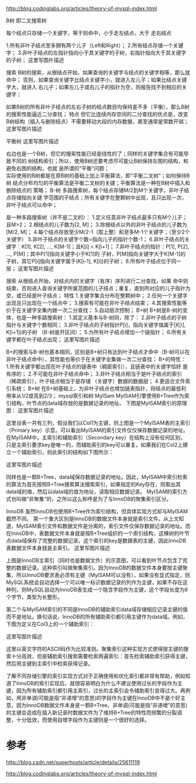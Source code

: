
http://blog.codinglabs.org/articles/theory-of-mysql-index.html

B树
即二叉搜索树

每个结点只存储一个关键字，等于则命中，小于走左结点，大于 
走右结点

   1.所有非叶子结点至多拥有两个儿子（Left和Right）；
   2.所有结点存储一个关键字；
   3.非叶子结点的左指针指向小于其关键字的子树，右指针指向大于其关键字的子树；
这里写图片描述

搜索
B树的搜索，从根结点开始，如果查询的关键字与结点的关键字相等，那么就命中；
否则，如果查询关键字比结点关键字小，就进入左儿子；如果比结点关键字大，就进入
右儿子；如果左儿子或右儿子的指针为空，则报告找不到相应的关键字；

如果B树的所有非叶子结点的左右子树的结点数目均保持差不多（平衡），那么B树的搜索性能逼近二分查找；
特点
但它比连续内存空间的二分查找的优点是，改变B树结构（插入与删除结点）不需要移动大段的内存数据，甚至通常是常数开销；
这里写图片描述

平衡树
这里写图片描述

右边也是一个B树，但它的搜索性能已经是线性的了；同样的关键字集合有可能导致不同的
树结构索引；所以，使用B树还要考虑尽可能让B树保持左图的结构，和避免右图的结构，也就
是所谓的“平衡”问题；      
实际使用的B树都是在原B树的基础上加上平衡算法，即“平衡二叉树”；如何保持B树
结点分布均匀的平衡算法是平衡二叉树的关键；平衡算法是一种在B树中插入和删除结点的
策略；
B-树
多路搜索树，每个结点存储M/2到M个关键字，非叶子结点存储指向关键
字范围的子结点；所有关键字在整颗树中出现，且只出现一次，非叶子结点可以命中；

   是一种多路搜索树（并不是二叉的）：
   1.定义任意非叶子结点最多只有M个儿子；且M>2；
   2.根结点的儿子数为[2, M]；
   3.除根结点以外的非叶子结点的儿子数为[M/2, M]；
   4.每个结点存放至少M/2-1（取上整）和至多M-1个关键字；（至少2个关键字）
   5.非叶子结点的关键字个数=指向儿子的指针个数-1；
   6.非叶子结点的关键字：K[1], K[2], …, K[M-1]；且K[i] < K[i+1]；
   7.非叶子结点的指针：P[1], P[2], …, P[M]；其中P[1]指向关键字小于K[1]的
子树，P[M]指向关键字大于K[M-1]的子树，其它P[i]指向关键字属于(K[i-1], K[i])的子树；
   8.所有叶子结点位于同一层；
这里写图片描述

搜索
从根结点开始，对结点内的关键字（有序）序列进行二分查找，如果
命中则结束，否则进入查询关键字所属范围的儿子结点；重复，直到所对应的儿子指针为
空，或已经是叶子结点；
特性
   1.关键字集合分布在整颗树中；
   2.任何一个关键字出现且只出现在一个结点中；
   3.搜索有可能在非叶子结点结束；
   4.其搜索性能等价于在关键字全集内做一次二分查找；
   5.自动层次控制；
B+树
   B+树是B-树的变体，也是一种多路搜索树：
   1.其定义基本与B-树同，除了：
   2.非叶子结点的子树指针与关键字个数相同；
   3.非叶子结点的子树指针P[i]，指向关键字值属于[K[i], K[i+1])的子树
（B-树是开区间）；
   5.为所有叶子结点增加一个链指针；
   6.所有关键字都在叶子结点出现；
这里写图片描述

B+的搜索与B-树也基本相同，区别是B+树只有达到叶子结点才命中（B-树可以在
非叶子结点命中），其性能也等价于在关键字全集做一次二分查找；
       B+的特性：
       1.所有关键字都出现在叶子结点的链表中（稠密索引），且链表中的关键字恰好
是有序的；
       2.不可能在非叶子结点命中；
       3.非叶子结点相当于是叶子结点的索引（稀疏索引），叶子结点相当于是存储
（关键字）数据的数据层；
       4.更适合文件索引系统；
B*树
在B+树基础上，为非叶子结点也增加链表指针，将结点的最低利用率从1/2提高到2/3；
mysql索引和树
MyISam
MyISAM引擎使用B+Tree作为索引结构，叶节点的data域存放的是数据记录的地址。
下图是MyISAM索引的原理图： 
这里写图片描述

这里设表一共有三列，假设我们以Col1为主键，则上图是一个MyISAM表的主索引（Primary key）示意。可以看出MyISAM的索引文件仅仅保存数据记录的地址。在MyISAM中，主索引和辅助索引（Secondary key）在结构上没有任何区别，只是主索引要求key是唯一的，而辅助索引的key可以重复。如果我们在Col2上建立一个辅助索引，则此索引的结构如下图所示：

这里写图片描述

同样也是一颗B+Tree，data域保存数据记录的地址。因此，MyISAM中索引检索的算法为首先按照B+Tree搜索算法搜索索引，如果指定的Key存在，则取出其data域的值，然后以data域的值为地址，读取相应数据记录。 
MyISAM的索引方式也叫做“非聚集”的，之所以这么称呼是为了与InnoDB的聚集索引区分。

InnoDB
虽然InnoDB也使用B+Tree作为索引结构，但具体实现方式却与MyISAM截然不同。
第一个重大区别是InnoDB的数据文件本身就是索引文件。从上文知道，MyISAM索引文件和数据文件是分离的，索引文件仅保存数据记录的地址。而在InnoDB中，表数据文件本身就是按B+Tree组织的一个索引结构，这棵树的叶节点data域保存了完整的数据记录。这个索引的key是数据表的主键，因此InnoDB表数据文件本身就是主索引。
这里写图片描述

上图是InnoDB主索引（同时也是数据文件）的示意图，可以看到叶节点包含了完整的数据记录。这种索引叫做聚集索引。因为InnoDB的数据文件本身要按主键聚集，所以InnoDB要求表必须有主键（MyISAM可以没有），如果没有显式指定，则MySQL系统会自动选择一个可以唯一标识数据记录的列作为主键，如果不存在这种列，则MySQL自动为InnoDB表生成一个隐含字段作为主键，这个字段长度为6个字节，类型为长整形。

第二个与MyISAM索引的不同是InnoDB的辅助索引data域存储相应记录主键的值而不是地址。换句话说，InnoDB的所有辅助索引都引用主键作为data域。例如，下图为定义在Col3上的一个辅助索引：

这里写图片描述

这里以英文字符的ASCII码作为比较准则。聚集索引这种实现方式使得按主键的搜索十分高效，但是辅助索引搜索需要检索两遍索引：首先检索辅助索引获得主键，然后用主键到主索引中检索获得记录。

了解不同存储引擎的索引实现方式对于正确使用和优化索引都非常有帮助，例如知道了InnoDB的索引实现后，就很容易明白为什么不建议使用过长的字段作为主键，因为所有辅助索引都引用主索引，过长的主索引会令辅助索引变得过大。再例如，用非单调(可能是指“非递增”的意思)的字段作为主键在InnoDB中不是个好主意，因为InnoDB数据文件本身是一颗B+Tree，非单调(可能是指“非递增”的意思)的主键会造成在插入新记录时数据文件为了维持B+Tree的特性而频繁的分裂调整，十分低效，而使用自增字段作为主键则是一个很好的选择。

# 参考
http://blog.csdn.net/superhosts/article/details/25611119

http://blog.codinglabs.org/articles/theory-of-mysql-index.html